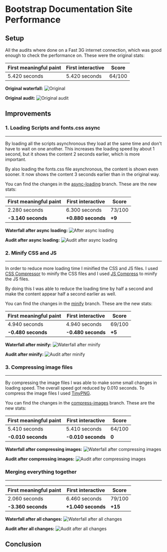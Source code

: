 # Bootstrap Documentation Site Performance

<!-- !! ADD INTRO !! -->

## Setup

All the audits where done on a Fast 3G internet connection, which was good enough to check the performance on. These were the original stats:

| First meaningful paint | First interactive  | Score  |
| ---------------------- | ------------------ | ------ |
| 5.420 seconds          | 5.420 seconds      | 64/100 |

**Original waterfall:**
![Original](screenshots/original.png)

**Original audit:**
![Original audit](screenshots/audit-original.png)

## Improvements

### 1. Loading Scripts and fonts.css async
---

By loading all the scripts asynchronous they load at the same time and don't have to wait on one another. This increases the loading speed by about 1 second, but it shows the content 2 seconds earlier, which is more important.

By also loading the fonts.css file asynchronous, the content is shown even sooner. It now shows the content 3 seconds earlier than in the original way.

You can find the changes in the [async-loading](../async-loading/AUDIT.md) branch. These are the new stats:

| First meaningful paint | First interactive  | Score  |
| ---------------------- | ------------------ | ------ |
| 2.280 seconds          | 6.300 seconds      | 73/100 |
| **-3.140 seconds**     | **+0.880 seconds** | **+9** |

**Waterfall after async loading:**
![After async loading](screenshots/after-async-loading.png)

**Audit after async loading:**
![Audit after async loading](screenshots/audit-after-async-loading.png)

### 2. Minify CSS and JS
---

In order to reduce more loading time I minified the CSS and JS files. I used [CSS Compressor](https://csscompressor.com/) to minify the CSS files and I used [JS Compress](https://jscompress.com/) to minify the JS files.

By doing this I was able to reduce the loading time by half a second and make the content appear half a second earlier as well.

You can find the changes in the [minify](../minify/AUDIT.md) branch. These are the new stats:

| First meaningful paint | First interactive  | Score  |
| ---------------------- | ------------------ | ------ |
| 4.940 seconds          | 4.940 seconds      | 69/100 |
| **-0.480 seconds**     | **-0.480 seconds** | **+5** |

**Waterfall after minify:**
![Waterfall after minify](screenshots/after-minify.png)

**Audit after minify:**
![Audit after minify](screenshots/audit-after-minify.png)

### 3. Compressing image files
---

By compressing the image files I was able to make some small changes in loading speed. The overall speed got reduced by 0.010 seconds. To compress the image files I used [TinyPNG](https://tinypng.com/).

You can find the changes in the [compress-images](../compress-images/AUDIT.md) branch. These are the new stats:

| First meaningful paint | First interactive  | Score  |
| ---------------------- | ------------------ | ------ |
| 5.410 seconds          | 5.410 seconds      | 64/100 |
| **-0.010 seconds**     | **-0.010 seconds** | **0**  |

**Waterfall after compressing images:**
![Waterfall after compressing images](screenshots/after-compress-images.png)

**Audit after compressing images:**
![Audit after compressing images](screenshots/audit-after-compress-images.png)

### Merging everything together
---

<!-- !! ADD INFO !! -->

| First meaningful paint | First interactive  | Score  |
| ---------------------- | ------------------ | ------ |
| 2.060 seconds          | 6.460 seconds      | 79/100 |
| **-3.360 seconds**     | **+1.040 seconds** | **+15**|

**Waterfall after all changes:**
![Waterfall after all changes](screenshots/after-all-changes.png)

**Audit after all changes:**
![Audit after all changes](screenshots/audit-after-all-changes.png)

## Conclusion

<!-- !! ADD CONCLUSION !! -->
